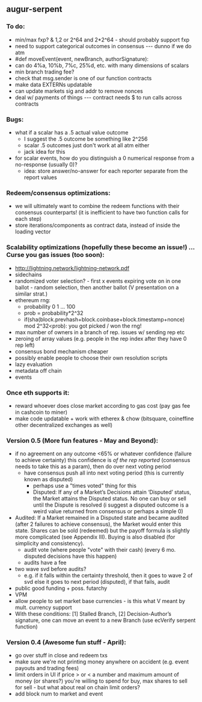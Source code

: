 augur-serpent
-------------

### To do:
- min/max fxp? & 1,2 or 2^64 and 2*2^64 - should probably support fxp
- need to support categorical outcomes in consensus --- dunno if we do atm
- #def moveEvent(event, newBranch, authorSignature):
- can do 4%a, 10%b, 7%c, 25%d, etc. with many dimensions of scalars
- min branch trading fee?
- check that msg.sender is one of our function contracts
- make data EXTERNs updatable
- can update markets sig and addr to remove nonces
- deal w/ payments of things --- contract needs $ to run calls across contracts

### Bugs:
- what if a scalar has a .5 actual value outcome
  - I suggest the .5 outcome be something like 2^256
  - scalar .5 outcomes just don't work at all atm either
  - jack idea for this
- for scalar events, how do you distinguish a 0 numerical response from a no-response (usually 0)?
  - idea: store answer/no-answer for each reporter separate from the report values

### Redeem/consensus optimizations:
- we will ultimately want to combine the redeem functions with their consensus counterparts! (it is inefficient to have two function calls for each step)
- store iterations/components as contract data, instead of inside the loading vector

### Scalability optimizations (hopefully these become an issue!) ... Curse you gas issues (too soon):
- http://lightning.network/lightning-network.pdf
- sidechains
- randomized voter selection? - first x events expiring vote on in one ballot - random selection, then another ballot (V presentation on a similar strat.)
- ethereum rng:
  - probability 0 1 ... 100
  - prob = probability*2^32
  - if(sha(block.prevhash+block.coinbase+block.timestamp+nonce) mod 2^32<prob):
	   	you got picked / won the rng!
- max number of owners in a branch of rep. issues w/ sending rep etc
- zeroing of array values (e.g. people in the rep index after they have 0 rep left)
- consensus bond mechanism cheaper
- possibly enable people to choose their own resolution scripts
- lazy evaluation
- metadata off chain
- events

### Once eth supports it:
- reward whoever does close market according to gas cost (pay gas fee in cashcoin to miner)
- make code updatable + work with etherex & chow (bitsquare, coineffine other decentralized exchanges as well)

### Version 0.5 (More fun features - May and Beyond):
- if no agreement on any outcome <65% or whatever confidence (failure to achieve certainty) this confidence is *of the rep reported* (consensus needs to take this as a param), then do over next voting period
  - have consensus push all into next voting period (this is currently known as disputed)
    - perhaps use a "times voted" thing for this
    - Disputed: If any of a Market’s Decisions attain ‘Disputed’ status, the Market attains the Disputed status. No one can buy or sell until the Dispute is resolved (i suggest a disputed outcome is a weird value returned from consensus or perhaps a simple 0)
- Audited: If a Market remained in a Disputed state and became audited (after 2 failures to achieve consensus), the Market would enter this state. Shares can be sold (redeemed) but the payoff formula is slightly more complicated (see Appendix III). Buying is also disabled (for simplicity and consistency).
  - audit vote (where people "vote" with their cash) (every 6 mo. disputed decisions have this happen)
  - audits have a fee
- two wave svd before audits?
  - e.g. if it falls within the certainty threshold, then it goes to wave 2 of svd else it goes to next period (disputed), if that fails, audit
- public good funding + poss. futarchy
- VPM
- allow people to set market base currencies - is this what V meant by mult. currency support
- With these conditions: [1] Stalled Branch, [2] Decision-Author’s signature, one can move an event to a new Branch (use ecVerify serpent function)

### Version 0.4 (Awesome fun stuff - April):
- go over stuff in close and redeem txs
- make sure we're not printing money anywhere on accident (e.g. event payouts and trading fees)
- limit orders in UI if price > or < a number and maximum amount of money (or shares?) you're willing to spend for buy, max shares to sell for sell - but what about real on chain limit orders?
- add block num to market and event